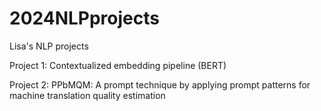 # 2024NLPprojects
Lisa's NLP projects

Project 1: Contextualized embedding pipeline (BERT)


Project 2: PPbMQM: A prompt technique by applying prompt patterns for machine translation quality estimation 

